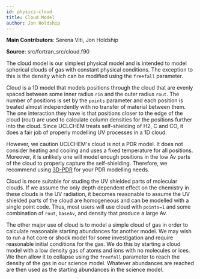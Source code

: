 ```yaml
---
id: physics-cloud
title: Cloud Model
author: Jon Holdship
---
```

**Main Contributors**: Serena Viti, Jon Holdship

**Source**: src/fortran_src/cloud.f90

The cloud model is our simplest physical model and is intended to model spherical clouds of gas with constant physical conditions. The exception to this is the density which can be modified using the `freefall` parameter. 

Cloud is a 1D model that models positions through the cloud that are evenly spaced between some inner radius `rin` and the outer radius `rout`. The number of positions is set by the `points` parameter and each position is treated almost independently with no transfer of material between them. The one interaction they have is that positions closer to the edge of the cloud (rout) are used to calculate column densities for the positions further into the cloud. Since UCLCHEM treats self-shielding of H2, C and CO, it does a fair job of properly modelling UV processes in a 1D cloud.

However, we caution UCLCHEM's cloud is not a PDR model. It does not consider heating and cooling and uses a fixed temperature for all positions. Moreover, it is unlikely one will model enough positions in the low Av parts of the cloud to properly capture the self-shielding. Therefore, we recommend using [3D-PDR](https://uclchem.github.io/3dpdr) for your PDR modelling needs.

Cloud is more suitable for studing the UV shielded parts of molecular clouds. If we assume the only depth dependent effect on the chemistry in these clouds is the UV radiation, it becomes reasonable to assume the UV shielded parts of the cloud are homogeneous and can be modelled with a single point code. Thus, most users will use cloud with `points=1` and some combination of `rout`, `baseAv`, and density that produce a large Av.

The other major use of cloud is to model a simple cloud of gas in order to calculate reasonable starting abundances for another model. We may wish to run a hot core or shock model for some investigation and require reasonable initial conditions for the gas. We do this by starting a cloud model with a low density gas of atoms and ions with no molecules or ices. We then allow it to collapse using the `freefall` parameter to reach the density of the gas in our science model. Whatever abundances are reached are then used as the starting abundances in the science model.